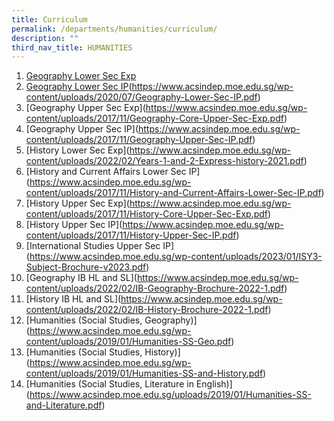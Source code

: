 ```yaml
---
title: Curriculum
permalink: /departments/humanities/curriculum/
description: ""
third_nav_title: HUMANITIES
---
```

1.  <a href="https://www.acsindep.moe.edu.sg/wp-content/uploads/2017/11/Geography-Lower-Sec-Exp.pdf" target="_blank">Geography Lower Sec Exp</a>
2.  <a href="" target="_blank">Geography Lower Sec IP</a>(https://www.acsindep.moe.edu.sg/wp-content/uploads/2020/07/Geography-Lower-Sec-IP.pdf)
3.  [Geography Upper Sec Exp]<a href="" target="_blank"></a>(https://www.acsindep.moe.edu.sg/wp-content/uploads/2017/11/Geography-Core-Upper-Sec-Exp.pdf)
4.  [Geography Upper Sec IP]<a href="" target="_blank"></a>(https://www.acsindep.moe.edu.sg/wp-content/uploads/2017/11/Geography-Upper-Sec-IP.pdf)
5.  [History Lower Sec Exp]<a href="" target="_blank"></a>(https://www.acsindep.moe.edu.sg/wp-content/uploads/2022/02/Years-1-and-2-Express-history-2021.pdf)
6.  [History and Current Affairs Lower Sec IP]<a href="" target="_blank"></a>(https://www.acsindep.moe.edu.sg/wp-content/uploads/2017/11/History-and-Current-Affairs-Lower-Sec-IP.pdf)
7.  [History Upper Sec Exp]<a href="" target="_blank"></a>(https://www.acsindep.moe.edu.sg/wp-content/uploads/2017/11/History-Core-Upper-Sec-Exp.pdf)
8.  [History Upper Sec IP]<a href="" target="_blank"></a>(https://www.acsindep.moe.edu.sg/wp-content/uploads/2017/11/History-Upper-Sec-IP.pdf)
9.  [International Studies Upper Sec IP]<a href="" target="_blank"></a>(https://www.acsindep.moe.edu.sg/wp-content/uploads/2023/01/ISY3-Subject-Brochure-v2023.pdf)
10.  [Geography IB HL and SL]<a href="" target="_blank"></a>(https://www.acsindep.moe.edu.sg/wp-content/uploads/2022/02/IB-Geography-Brochure-2022-1.pdf)
11.  [History IB HL and SL]<a href="" target="_blank"></a>(https://www.acsindep.moe.edu.sg/wp-content/uploads/2022/02/IB-History-Brochure-2022-1.pdf)
12.  [Humanities (Social Studies, Geography)]<a href="" target="_blank"></a>(https://www.acsindep.moe.edu.sg/wp-content/uploads/2019/01/Humanities-SS-Geo.pdf)
13.  [Humanities (Social Studies, History)]<a href="" target="_blank"></a>(https://www.acsindep.moe.edu.sg/wp-content/uploads/2019/01/Humanities-SS-and-History.pdf)
14.  [Humanities (Social Studies, Literature in English)]<a href="" target="_blank"></a>(https://www.acsindep.moe.edu.sg/uploads/2019/01/Humanities-SS-and-Literature.pdf)